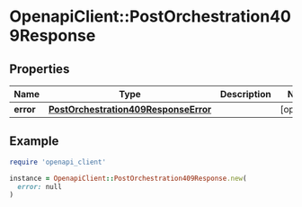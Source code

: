 # OpenapiClient::PostOrchestration409Response

## Properties

| Name | Type | Description | Notes |
| ---- | ---- | ----------- | ----- |
| **error** | [**PostOrchestration409ResponseError**](PostOrchestration409ResponseError.md) |  | [optional] |

## Example

```ruby
require 'openapi_client'

instance = OpenapiClient::PostOrchestration409Response.new(
  error: null
)
```

